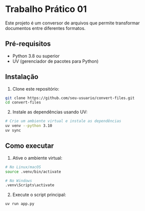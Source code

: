 # Trabalho Prático 01

Este projeto é um conversor de arquivos que permite transformar documentos entre diferentes formatos.

## Pré-requisitos

- Python 3.8 ou superior
- UV (gerenciador de pacotes para Python)

## Instalação

1. Clone este repositório:

```bash
git clone https://github.com/seu-usuario/convert-files.git
cd convert-files
```

2. Instale as dependências usando UV:

```bash
# Crie um ambiente virtual e instale as dependências
uv venv --python 3.10
uv sync
```

## Como executar

1. Ative o ambiente virtual:

```bash
# No Linux/macOS
source .venv/bin/activate

# No Windows
.venv\Scripts\activate
```

2. Execute o script principal:

```bash
uv run app.py
```